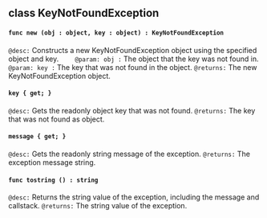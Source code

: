 ## class KeyNotFoundException

#### ```func new (obj : object, key : object) : KeyNotFoundException```


```@desc:``` Constructs a new KeyNotFoundException object using the specified object and key.
```    @param: obj :``` The object that the key was not found in.
```    @param: key :``` The key that was not found in the object.
```@returns:``` The new KeyNotFoundException object.

#### ```key { get; }```


```@desc:``` Gets the readonly object key that was not found.
```@returns:``` The key that was not found as object.

#### ```message { get; }```


```@desc:``` Gets the readonly string message of the exception.
```@returns:``` The exception message string.

#### ```func tostring () : string```


```@desc:``` Returns the string value of the exception, including the message and callstack.
```@returns:``` The string value of the exception.

